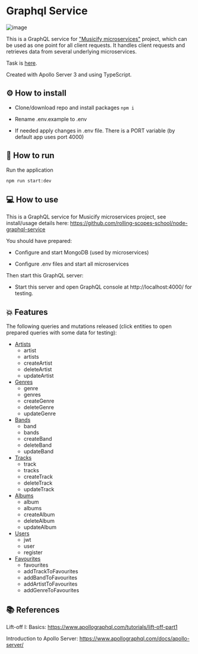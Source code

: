 # Graphql Service

![image](https://user-images.githubusercontent.com/29270751/178095914-81b7cd0d-3cde-4e57-b7dd-d3594e0c3244.png)

This is a GraphQL service for ["Musicify microservices"](https://github.com/rolling-scopes-school/node-graphql-service) project, which can be used as one point for all client requests. It handles client requests and retrieves data from several underlying microservices.

Task is [here](https://github.com/AlreadyBored/nodejs-assignments/blob/main/assignments/graphql-service/assignment.md).

Created with Apollo Server 3 and using TypeScript.

## ⚙️ How to install

-   Clone/download repo and install packages `npm i`

-   Rename .env.example to .env

-   If needed apply changes in .env file. There is a PORT variable (by default app uses port 4000)

## 🚀 How to run

Run the application

```
npm run start:dev
```

## 💻 How to use

This is a GraphQL service for Musicify microservices project, see install/usage details here: https://github.com/rolling-scopes-school/node-graphql-service

You should have prepared:

-   Configure and start MongoDB (used by microservices)

-   Configure .env files and start all microservices

Then start this GraphQL server:

-   Start this server and open GraphQL console at http://localhost:4000/ for testing.

## 💥 Features

The following queries and mutations released (click entities to open prepared queries with some data for testing):

-   [Artists][artists]
    -   artist
    -   artists
    -   createArtist
    -   deleteArtist
    -   updateArtist
-   [Genres][genres]
    -   genre
    -   genres
    -   createGenre
    -   deleteGenre
    -   updateGenre
-   [Bands][bands]
    -   band
    -   bands
    -   createBand
    -   deleteBand
    -   updateBand
-   [Tracks][tracks]
    -   track
    -   tracks
    -   createTrack
    -   deleteTrack
    -   updateTrack
-   [Albums][albums]
    -   album
    -   albums
    -   createAlbum
    -   deleteAlbum
    -   updateAlbum
-   [Users][users]
    -   jwt
    -   user
    -   register
-   [Favourites][favourites]
    -   favourites
    -   addTrackToFavourites
    -   addBandToFavourites
    -   addArtistToFavourites
    -   addGenreToFavourites

## 📚 References

Lift-off I: Basics: https://www.apollographql.com/tutorials/lift-off-part1

Introduction to Apollo Server: https://www.apollographql.com/docs/apollo-server/

[artists]: https://studio.apollographql.com/sandbox/explorer?endpoint=http%3A%2F%2Flocalhost%3A4000%2F&explorerURLState=N4IgJg9gxgrgtgUwHYBcQC4QEcYIE4CeABAIJ4oCWAzilUcADpJFECG51t9TLLFKCOHUbNefMDzFEAZhTw0Acq0SSxVBFAhIwSlaLFwKYMABsEuhKt4AjOSgAWAEVYCrLW%2BXsAFE6yiX9Xk0YVEI3ImtWbWFw8ViiJGUAqV4IPAoAcwokeIB3BGsqfmSUogzkPAQYwJSjeJZEvVLeMCqodIAHSi16omDQgl6CBHZ4gF94xDhrfGrmlll5FAte9U1tFZqpDwdnVy2xHe9ff17%2BlDCDmyiwOfm4q7FGkvu0zOzelimZ%2BW5HqUWiiSn14ay0OmB-zEdShRAmsPyhWKIPKSEqd3uD0xvGeIJYrSo7QoXQoPVhLHOl2xLGGo1h8PuDNKTLELN42RoeHgyFoVjZEGk0nUKCsJgohhFgRQEBQrBMknh8KYOHwxDIlBoAAoACTsDUoACSYHQRANjgAhABKP4sPWcTVGE26jg0I3WkTQiSBQHLSFqDTgzYGIymcx%2Bmx2JwuF4RSM%2BPwxymDQKRaI2qS4wJsjkXbmoKgKphKpBwGCy7rMADClWj6vt2uyHTLJurIwEdddSCbKCt6fabYQHZQDq7zaIDdHKHdVhhYh9QdBAY24a%2BIbMC-ckb2MaO8dOgSTVlTt3TTxXcJnSE5ed5okVTCYpfLpOYAFUOmBay7h9qYB%2Bv-qRomma5oADTjn%2Bn7tt%2BBqTgATCa75QYOMGTr2HpEJBAH2o6EH-tBgFgOBjZjr%2B%2BEoYB8HToEs68PO55gsuTS8IYxjrueRzbkecYnImEAhBcyaHDcGI4ue2ZXrmiD5oWSDFk%2BLgvkQjgIGYBH1q0akUZwQGmha1H4qpCDqVquHappxnaa6YAGbwfgANZIBAuRmGA5RemIFkCGAlb8agsljCAoEgAAbuwFCsNYZhUBgIAYQwIAkSKGCnkQAD0aVEAl9EqClCUANIwOQCWgVYGVZSAjEQrlJoJb5kQfEFVjZXIQI1RVACyFBQPYrCqSVzWVUu1WWHlIAAFIOVQPRNYECWsaGKwpUgMAmCYpVzSAnHRgltUgHBAAMaUHQAjGlJ0AJwAGxwQNm27rxu0VQA6qwVD2NkGTSjks1iAlh5ja%2BADKJB3X9W0iUaBYpQA2glN1QAAHKwB0AKyI3B1hwdIV0AMwHawiMIAd1gACwnWAJ0JQAuht4M5ly0m8rDCUAOIwPwoxBRVXgRU5NMKnTFVYSZhoSGNCPI6d1i4xdcFwaTADsIxY6TuNQKT5Ng8L5FDrB3a3SlGEsOVLVLEtJorWtQsm5lCVVRbCSretZV2yAC3se1Vsu4EptbVuO3Lc7NvpW7D0Jk93sh37AOW8Hg3HlQUNPXDICSyj6OY9jeME0TJPk5TNPR27DM3tDcdrYLkgJXa1lPfDcFIyjJ0y3LCvK5FCvq5rVO-RVXlWWL9dp43yMndIUCy-LSsq13Guo6jCVFiAYxAA
[genres]: https://studio.apollographql.com/sandbox/explorer?endpoint=http%3A%2F%2Flocalhost%3A4000%2F&explorerURLState=N4IgJg9gxgrgtgUwHYBcQC4QEcYIE4CeABAOLJ4IDORwAOkkUQOblU32OMCWKCc1dBp25gOwokgCGiMcLBUoeLgAcUXCElmcoEGKkJbGBBJLxaAvlogAza5QQotAGy5weWlBBSSnYy0n96HHxiMiQKAAoAEhZwhABJMHQieIARAEIASnYhWMiuJKIY1kTswWECrSkZIUZ5SkUVNQ0tHT0UA1qiY1M-ekCkOBhvZoYAYQpJXjDIqK4kZWHkiZNpkoXhrJzGRVWEGYQI%2BcWUZLmNlDKtSq7qhC16xtV1TS62-QItHrMhfwGhkYvIgAVWUYCm%2B1Y0RgYIhB0SyTS6QANEUYeC1nF4hcAEzJUEYyFYi5bcpEdFwqEFM4UzEURKo45LNGwukJXFXLo3YR3B4KJTPFpvXQfL4mH6MP70egAqZA1IIJwOImzeRKtkIlIZTl1RXKg5HQpRNX6kpgHWcSRQADWSAgAHclWAWKIuibeGAxiLHL9%2BiBkSAAG6mLiSABGSsoGBAZNoICZjgw204cd5SbjAEEnLw8FI1IGEEQAErQa1x5FaOOPAWjOPJVMIe3F0tESgoAhK8uVkDvDqfdMgYEAZQzXa6ce%2BdaIAEYAJyzgCsfgrQjjeQSogHADYcVAAByz%2BQAFgXAHZrAgcTiwABmU84hfg2dbvdjxhx2kqjdTuM7-ezy8wDPC8r1ve9H0kZ8wzfIgP1ZL9sROHEpzJd8QDTesQAABQgZQYLQ6smheH8QBcJgAAsUCIIZKC4KB8NgkBJyTOc9wABmXMQqz1DVN0wv8DwQdjgMva87wfJ9TxvOM-XMIA
[bands]: https://studio.apollographql.com/sandbox/explorer?endpoint=http%3A%2F%2Flocalhost%3A4000%2F&explorerURLState=N4IgJg9gxgrgtgUwHYBcQC4QEcYIE4CeABAEICGSYAzkcADpJFEBGF1tDTTAlignDXqMuPMJxFEkZROJEQ83AObcksrojjN8gtSIBm3PFRQA5aQl1cqCKBEpmZwiURXG88ZCiqWeSNx9RLAF9LAHcEZipeCycuRWQ8BB1YkW4xFK4pR2cmMCSoBQAHFG47HyJbGFRCcoIEMjxgtRDYiD09axQ1ABtuOF41FAgUMm7xFpaGHHxickoACgASVkoASTB0IlWAEQBCAEoOYRWwebTN5bZ1w6FU9JEsmLkFZVVYjS0jI%2BcDI1NzSzWWz2AEZVwodyIQKxFoicKRaJqeJIRLJZxpSyPSx5KgFbjFUpvZyVaoESx1BrNcYMSZIOAwEYlOxEADCiTIfDmp0WKkKDM2bPqnKuSD5KAO3wq7OFC15-KIPNFDJuagxsSxrReKjUH20kv0hmMDieEiBdjAxqpsXhUT4SISSX1XDVzg1zhxeIJZQyJIhZIyFMaMOpSFp9MZhKIAFVCmAOQguUsYLH41z1psdrsADQK5NxmVgVZKlAAJk2MfzCZFYoltyIedTbDOG1zKYL6xzcpQFwb7eLJZVsRdmVBzyU2ve-E%2BaIkvyNo9NNnNluD1oitpNTGRqKdTDdXFhRAmDAY4Y5ke2CG6CALSzy1-bLczg9yV5vVdlLcW9-fabAL64MgoAAayQCBQmvMB4nuLgfz4MAWQgKoumECYQCzEAADcGm4MhmGvKgMBAOs6BALtSM2OsmFIrEMCIUiTEMbCpFIrM1FI%2BRx1UOiOK1bi2NiUibURHiQAACxQFBCnQAB6GThLtdD2JAXUjAoogAG1LCoiRSIxUSADYSygAAOMgAAYAEZmAAZgAThLEsABYAHZ6mYZybKgJynMs1jyj0vwIQCLpRIAcRgXhKSUjJqJAQNvDorSQEsuyXJc0iAF0mliTKBJEUjtySdZEs2DTstQ-L6JAXsP0LMRDOMszzIAVhMksPL0AybPMsgTIQczmF8sA-JiuLarTft1J0uTqtozYkBgbpuiqphZt4rj1MW5bVqIdaQAUiw6O2la1H21TSs0s6ZK4GaboKsiGoWpbTtiWaHvBSFPC2l7dverhSISn7luug9Qby5SiqoEr1OSozTLsvInJaly9AQRywBslySxauM7IMkysvGKrSJOdZ1NI%2BHmrajqSy6nq%2BoGobLJG-zhFIuC6vJxrTLIGzLKc2n6d6-rBt8hADNImkQCCIA
[tracks]: https://studio.apollographql.com/sandbox/explorer?endpoint=http%3A%2F%2Flocalhost%3A4000%2F&explorerURLState=N4IgJg9gxgrgtgUwHYBcQC4QEcYIE4CeABACp4CGUA1gM5HAA6SRRKF1djzLRAligjicmPHrzAjRrfgBsEk0eRkAjeMO5SiScogU8AvnpbLySMOs0ttujQaNEwMCil4Qk9vAjnkaCCbZYAc2RPC0treQCiQ1sY0QgAMwTfFD0ZXjh%2BPRQIFCVJGJimHHxiMkoqAAoAEjYKgEkwdCJ6gBEAQgBKekk66krxZtr2KkburlFxbNlIxRU1HqiIvTieEzMw0WXYvUdnV3dbT29ff1FgpFDFzW3RVcKmJjgYPJc3IgBhT3IBcv7q3hIAAOL2aXwQPwQf1GwJeXWuRCg31%2BIwGsJQQ0BIJQ4z0U1sLhQcj0SlUQgRWx0szstnW5gpPFuNNEex%2BBz0xwhpz0FyuEykTJY9yYRSQz1eByIAFUgWBIdCajBZfKRo1mm12gAaIjVJVylENdEAJmaMv1UNV6Ph-L1KoqAyaOttBuojW1WNBTuVLph2KNuNs%2BNEhOJtlJC35lJsdz0dM2jKpK12TjZbg5Xi5fh5IQQ8asiZ23Aeh3FqeYrQzPpqYErFoajo1AZYNbkVcGOpbCB9YwZFSQEAA7nIwMEzjxOwIwB8IDBUAURSBNSAAG7kPC8cjKOQ0DAgfkMEAe1IYBkHkPyE8HgDKiBkMjoABleFQEKQEMgiFegbx1ygiAAWQCD01PQD3DOBGgPZoDwANiNKAAA4AE4oAAVgARgQ-9UOUf90ISf8YIQBDlGUdDUNQ4DQJAONGhoKCiAAbVg%2BCEPIAAGVCEKNZQjQSGCAGZ2PIBCEHY3D0LAdCDwAXRA2wD1ZN53BPdD2PY%2BTRAPTkfCzVSkIMzSeAPXlczohjmJAODEKQmtsIAdgSBAjSNMABPso1ULlJCYIQ4CiBYmznLAVDHOc1z3M87yYOUWSCiMg9nTrV0JEvKzWPIASECgdD-3IGtnIEsAoE8kiBOkxdJES71kt9F4jQYyMApAc8GIPepmAAIRkCAIDgKjbAAekG5rwMgk8kBgO8jJYYbmto8wGMm6bqKU9kTwQjS9Dm7SM101LmmWmQZqIHaQFMmhzImqaZHiqqWtVA7mustispyvKCqNIqSq45RyoGlhFNraFxug9KoCQ9yBKNXL8vfL7itK5RUKgA8F30IA
[albums]: https://studio.apollographql.com/sandbox/explorer?endpoint=http%3A%2F%2Flocalhost%3A4000%2F&explorerURLState=N4IgJg9gxgrgtgUwHYBcQC4QEcYIE4CeABAIIA2ARvAM5HAA6SRRAhpTXY88wJYoJxaDJt15guookhaIJovAjIIW1BOJGiWeFD2oohcyT3WTuAMx549AORkJDo1VAhIwt2RslxjYJe-ueohSWKAAWACIs-A7cwdqhAApkLFABpszOMKiEMcwULK4GgUYm6czSHmXMEHg8AOY8SLnciHAU%2BEVV5pY2ds2OCM6u-v1EAL6jAO4IFNR8aVV1yAqdXVJ9xaITm%2BPNjXp48Mj6Mdum%2BYWcO8bNFQumNfWNzdOz86cxKHgpANarpjcdjoUEpmmwqIIrl07s0zukwDBvjoXM0FEoVGpmhcwP90jCdnDTEskCsoVV8WVCdwqcxiaThGVAWUKfCENQoLUAA7Ipo7TLZAjNAjKPAfYo8OAsJaGKkQMxmVQoQxkCV8QwoCAoNgSbbbRg4fDEcgQgAUABJwfAAJJgdBEK3hACEAEoyZa4CbjHaLew4DbXQzuEzuCzmGjlKpSswtDo9LjmBYrCgRsUnC43BstoZsfH1pVqervlA-mTRMHRMDQcV3bnypnJDSiDnS5JQwXigikTwUcVwxio9w6WyW6I28wqVSh7m21SJVKFrrGIw4DAtTyiABhBRRBDG%2BDmxqc1d2rfKfh7v1II8oF1kjln3e%2Bz1X49EM2H1cBwzlvP3Ih9yNDBjXR9BHIhE16fMBiGDMoN2Txm0DUd63HQtflzSs-0nZZhyQkMUPgstJWlERF15Fc127JgAFVOTAHcL3NGA6IY30bTtB1HQAGjfZj6PPNiXxQAAmO1aP4x8IStITb0DPjWNNL1eJYgSpLAHiPxQb15NU60hOEr9PB-NsAMxTxgLjMCIOTAjmDTYYCKpRCYhnNDiwwvgqyzTwpzA1yjOIhdGD1JAKKiKiiHCRQEF0j0zTAaLYvY%2B0nUM5gEqUWLPVtN8MpiyTrTANLuF%2BJAIEmJQwCWAc8v4MANwgLIlVI4KQC4kAADctB4FgKCUagMBAQN6BATSRrtPCRphDAiBG6wEA6-BvFcEauMMEbTPEGaAEYAE59rWzwRos-QbWocaiAAbQAXUO0QRpzM6Lpuu7uBGr5fiemaXvWkApy%2Bu0fqO0bAoukbnEWvAADoACtOTqEadVe462K2u0RoANmEqAAA5dqgABWbacYAFgJigSe2swSYxhAcYoChtoJgnVokEadIKv00dmkAsdx-GidJ8nKep2n6cZ5nWZEdmVM56Tr2Ei68IAemVnnpvRkAABVQlqMglFFNrDFVnnNouvaceE17mBNka52lGb3t1nh9fwWH4al%2B6-pw6gAauzHsbxhKyYAdjMBBhOEsAAGYQ%2BEgn6N2jGcZG27fsenFnoD3GWAABgJy2KGEswMej3OWBxhBc4p7awG21PrZ5k7fcz77s5xvPtooaPdsjkmQ%2BUIuSejqAScp1aeb53bo%2BT0ve%2BE-vB4Xkf%2B9zhvfo%2B4s-cu9uWGjqvtpJlgEoj6OwCgeP6ajifd-3qBD%2BPhBT-Py-u-rkBrqRtnwESuXufb3aMcSZCxrqLOmDMmZmClmMEAYwgA
[users]: https://studio.apollographql.com/sandbox/explorer?endpoint=http%3A%2F%2Flocalhost%3A4000%2F&explorerURLState=N4IgJg9gxgrgtgUwHYBcQC4QEcYIE4CeABAKoDO%2BAFACQwV4CSY6RDAIgIQCURwAOkiJE6VAJbMitekx79BQouIEKiAM1F4yKAHIBDRMoUAbXVr0H5QgA6myAdwh4whoQji7RRwwF8BvpAJwMCi6KKIQggBKCADmolpU1KJIVsEsAMJ4CKEI5PgMKcHcvIZZcQl4lMmpKCxJhSiyLorOlmoaZvoIzSadFio2ZPaOrSpuHl7y-v4COPjEAFJ2KDTjniwAyih4yTEcADSSg8NOm9u7xXJCAFbLlGtGdQ%2BHxw6nR7ZvYE1ttyg%2BfhA%2BxAADddDtdAAjIwIMgYEBXIh8EDVYLIliIoTI9SaHRddFIkALCDdIHNZG9PEGDCEtgk5H7ckgV4jAnIgCMACYAMxc3k8hlMh5skDXEkAAXcngAdHgYMifIz5MiRIxnDTkQA2TlQAAcAE5dOzVGAACychCQqGmqAAVjAmoA7AAGBD6wXKkDCjWiiVSoyy%2BVkz0spwivkRgUgQHeIA
[favourites]: https://studio.apollographql.com/sandbox/explorer?endpoint=http%3A%2F%2Flocalhost%3A4000%2F&explorerURLState=N4IgJg9gxgrgtgUwHYBcQC4QEcYIE4CeABAGICGAbhDHgJYoIDORwAOkkUQGaXV0PM2HTkVph2IojEb4AkuOGcARmSRhBEyUSRlEmyQHNkeJi31ax5yTr2KtYJlDoAHFLQhIrIqNVSEvnAQIZHheAL5eiHBK%2BBp2kly0eIwoAHK6CAFEMj5q6bZaIipqcYWSlvFaNpmVhsamQmUWCk3WGVmSDoxOtK7unrVaPjB%2BBB0iQSHjEYMzhXMiC5xGSCalVe12S0QhbinrCUkp%2BTWFOR5gJ%2BbbKHhkUADWByJuKAA2p4uaMzPscDAoMhuDxEACCYDAABU7o9IRByFQaPQmAAKAAkZAh0PuDzhCL4yMY8nQRFkABEAIQASjMwkxUJhuPhvCRAhRYhJGKxjLxLP4THkNMaIgqnB%2B7D%2BAKB-TBEIAQqooczEfzGOj6Qq1LyVYTiaTKULNBrFdqCWyOUQuWBNUr8ayBWBDXZRURxQN-oDgRxwWBQXg9ihTfa1Va-QGg6q9eTqbTOPSw7QUhHCeywJz4-7E4HlWaHU7yi1XexfkgPdKQT6AOL1ZNsq3V1YIWsOknR-M7CENkzNtUW%2Bs1nPBwWxkWFt0gAA0IAoIVoZCUH0YGBAwoA9KuiKwQPTsbDB5HxBhNyAAGwAJigAA4yABmBAABgAjAAWTEIBBnm9gKBngCsl6UM9DwnTQtx3Hl911Q8SS3c8r1vBAoBfN8Py-H9-yUG9Hy3EDhDA%2BUTUggR5C3GDTwva973-M9AK4E8b3vMhLwfJRn0fMBsMnUDtwhBMkyIh1SOPODKMfTCAE4zzPZ8AHZgkA58bygZ82Jw7j6S7JsBKJaDhIo8SPzAX8ZK4D8gJvGS-zAMhxJPJQ1KQMIQDCIA
